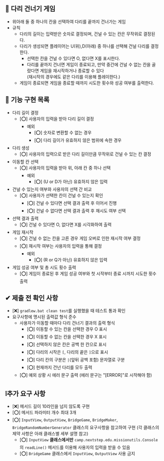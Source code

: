 ## 🚩 다리 건너기 게임
- 위아래 둘 중 하나의 칸을 선택하여 다리를 끝까지 건너가는 게임
- 규칙
  - 다리의 길이는 입력받은 숫자로 결정되며, 건널 수 있는 칸은 무작위로 결정된다.
  - 다리가 생성되면 플레이어는 U(위),D(아래) 중 하나를 선택해 건널 다리를 결정한다.
    - 선택한 칸을 건널 수 있다면 O, 없다면 X를 표시한다.
    - 다리를 끝까지 건너면 게임이 종료되고, 만약 중간에 건널 수 없는 칸을 골랐다면 게임을 재시작하거나 종료할 수 있다
      <br>(재시작의 경우에도 같은 다리를 이용해 플레이한다.)
  - 게임이 종료되면 게임을 종료할 때까지 시도한 횟수와 성공 여부를 출력한다.


## 📃 기능 구현 목록
- 다리 길이 결정
  - [⭕] 사용자의 입력을 받아 다리 길이 결정
    - 예외
      - [⭕] 숫자로 변환할 수 없는 경우
      - [⭕] 다리 길이가 유효하지 않은 범위에 속한 경우
- 다리 생성
  - [⭕] 사용자의 입력으로 받은 다리 길이만큼 무작위로 건널 수 있는 칸 결정
- 이동할 칸 선택
  - [⭕] 사용자의 입력을 받아 위, 아래 칸 중 하나 선택
    - 예외
      - [⭕] (U or D가 아닌) 유효하지 않은 입력
- 건널 수 있는지 여부와 사용자의 선택 간 비교
  - [⭕] 사용자가 선택한 칸이 건널 수 있는지 확인
    - [⭕] 건널 수 있다면 선택 결과 출력 후 이어서 진행
    - [⭕] 건널 수 없다면 선택 결과 출력 후 재시도 여부 선택
- 선택 결과 출력
  - [⭕] 건널 수 있다면 O, 없다면 X를 시각화하여 출력
- 게임 재시작
  - [⭕] 건널 수 없는 칸을 고른 경우 게임 오버로 인한 재시작 여부 결정
  - [⭕] 재시작 여부는 사용자의 입력을 통해 결정
    - 예외
      - [⭕] (R or Q가 아닌) 유효하지 않은 입력
- 게임 성공 여부 및 총 시도 횟수 출력
  - [⭕] 게임이 종료된 후 게임 성공 여부와 첫 시작부터 종료 시까지 시도한 횟수 출력 

## ✔ 제출 전 확인 사항
- [❌] ```gradlew.bat clean test```를 실행했을 때 테스트 통과 확인
- 요구사항에 명시된 출력값 형식 준수
  - 사용자가 이동할 때마다 다리 건너기 결과의 출력 형식
    - [⭕] 이동할 수 있는 칸을 선택한 경우 O 표시
    - [⭕] 이동할 수 없는 칸을 선택한 경우 X 표시
    - [⭕] 선택하지 않은 칸은 공백 한 칸으로 표시
    - [⭕] 다리의 시작은 `[`, 다리의 끝은 `]`으로 표시
    - [⭕] 다리 칸의 구분은 ` | `(앞뒤 공백 포함) 문자열로 구분
    - [⭕] 현재까지 건넌 다리를 모두 출력
  - [⭕] 예외 상황 시 에러 문구 출력 (에러 문구는 "[ERROR]"로 시작해야 함)

## ❕추가 요구 사항
- [❌] 메서드 길이 10라인을 넘지 않도록 구현
- [⭕] 메서드 파라미터 개수 최대 3개
- [⭕] `InputView`, `OutputView`, `BridgeGame`, `BridgeMaker`, `BridgeRandomNumberGenerator` 클래스의 요구사항을 참고하여 구현 (각 클래스의 제약 사항은 아래 클래스별 세부 설명 참고)
  - [⭕] `InputView` **클래스에서만** `camp.nextstep.edu.missionutils.Console` 의 `readLine()` 메서드를 이용해 사용자의 입력을 받을 수 있음
  - [⭕] `BridgeGame` 클래스에서 `InputView`, `OutputView` 사용 금지
